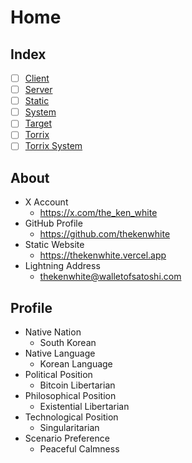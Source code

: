 # Home

## Index

- [ ] [Client](<./client/client.md>)
- [ ] [Server](<./server/server.md>)
- [ ] [Static](<./static/static.md>)
- [ ] [System](<./system/system.md>)
- [ ] [Target](<./target/target.md>)
- [ ] [Torrix](<./torrix/torrix.md>)
- [ ] [Torrix System](<./torrix-system/torrix-system.md>)

## About

- X Account
	- https://x.com/the_ken_white
- GitHub Profile
	- https://github.com/thekenwhite
- Static Website
	- https://thekenwhite.vercel.app
- Lightning Address
	- thekenwhite@walletofsatoshi.com

## Profile

- Native Nation
	- South Korean
- Native Language
	- Korean Language
- Political Position
	- Bitcoin Libertarian
- Philosophical Position
	- Existential Libertarian
- Technological Position
	- Singularitarian
- Scenario Preference
	- Peaceful Calmness

